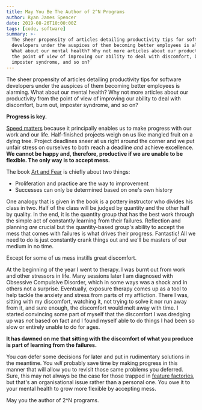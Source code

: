 ```yaml
---
title: May You Be The Author of 2^N Programs
author: Ryan James Spencer
date: 2019-08-26T10:00:00Z
tags: [code, software]
summary: >-
  The sheer propensity of articles detailing productivity tips for software
  developers under the auspices of them becoming better employees is alarming.
  What about our mental health? Why not more articles about our productivity from
  the point of view of improving our ability to deal with discomfort, burn out,
  imposter syndrome, and so on?
---
```


The sheer propensity of articles detailing productivity tips for software
developers under the auspices of them becoming better employees is alarming.
What about our mental health? Why not more articles about our productivity from
the point of view of improving our ability to deal with discomfort, burn out,
imposter syndrome, and so on?

**Progress is key.**

[Speed matters](http://jsomers.net/blog/speed-matters) because it principally
enables us to make progress with our work and our life. Half-finished projects
weigh on us like mangled fruit on a dying tree. Project deadlines sneer at us
right around the corner and we put unfair stress on ourselves to both reach a
deadline _and_ achieve excellence. **We cannot be happy and, therefore, productive
if we are unable to be flexible. The only way is to accept mess.**

The book [Art and Fear](https://www.goodreads.com/book/show/187633.Art_and_Fear)
is chiefly about two things:

* Proliferation and practice are the way to improvement
* Successes can only be determined based on one's own history

One analogy that is given in the book is a pottery instructor who divides his
class in two. Half of the class will be judged by quantity and the other half by
quality. In the end, it is the quantity group that has the best work through the
simple act of constantly learning from their failures. Reflection and planning
_are_ crucial but the quantity-based group's ability to accept the mess that
comes with failures is what drives their progress. Fantastic! All we need to do
is just constantly crank things out and we'll be masters of our medium in no
time.

Except for some of us mess instills great discomfort.

At the beginning of the year I went to therapy. I was burnt out from work and
other stressors in life. Many sessions later I am diagnosed with Obsessive
Compulsive Disorder, which in some ways was a shock and in others not a
surprise. Eventually, exposure therapy comes up as a tool to help tackle the
anxiety and stress from parts of my affliction. There I was, sitting with my
discomfort, watching it, not trying to solve it nor run away from it, and sure
enough, the discomfort would melt away with time. I started convincing some part
of myself that the discomfort I was dredging up was _not_ based on fact and I
found myself able to do things I had been so slow or entirely unable to do for
ages.

**It has dawned on me that sitting with the discomfort of what you produce is part
of learning from the failures.**

You _can_ defer some decisions for later and put in rudimentary solutions in the
meantime. You _will_ probably save time by making progress in this manner that
will allow you to revisit those same problems you deferred. Sure, this may not
always be the case for those trapped in [feature
factories](https://cutle.fish/blog/12-signs-youre-working-in-a-feature-factory),
but that's an organisational issue rather than a personal one. You owe it to
your mental health to grow more flexible by accepting mess.

May you the author of 2^N programs.
